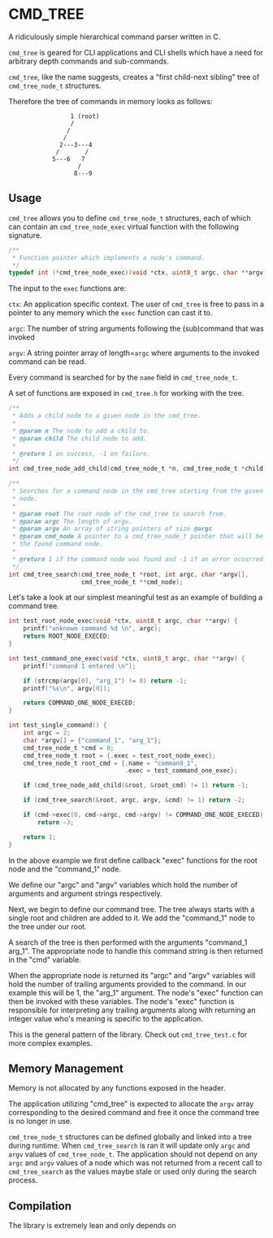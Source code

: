 # CMD_TREE

A ridiculously simple hierarchical command parser written in C.

`cmd_tree` is geared for CLI applications and CLI shells which have a need for
arbitrary depth commands and sub-commands.

`cmd_tree`, like the name suggests, creates a "first child-next sibling" tree
of `cmd_tree_node_t` structures.

Therefore the tree of commands in memory looks as follows:

```
                 1 (root)
                 /
                /
               /
              2---3---4
             /       /
            5---6   7
                   /
                  8---9
```

## Usage

`cmd_tree` allows you to define `cmd_tree_node_t` structures, each of which can
contain an `cmd_tree_node_exec` virtual function with the following signature.

```c
/**
 * Function pointer which implements a node's command.
 */
typedef int (*cmd_tree_node_exec)(void *ctx, uint8_t argc, char **argv);
```

The input to the `exec` functions are:

`ctx`: An application specific context. The user of `cmd_tree` is free to pass
in a pointer to any memory which the `exec` function can cast it to.

`argc`: The number of string arguments following the (sub)command that was
invoked

`argv`: A string pointer array of length=`argc` where arguments to the invoked
command can be read.

Every command is searched for by the `name` field in `cmd_tree_node_t`.

A set of functions are exposed in `cmd_tree.h` for working with the tree.

```c
/**
 * Adds a child node to a given node in the cmd_tree.
 *
 * @param n The node to add a child to.
 * @param child The child node to add.
 *
 * @return 1 on success, -1 on failure.
 */
int cmd_tree_node_add_child(cmd_tree_node_t *n, cmd_tree_node_t *child);

/**
 * Searches for a command node in the cmd_tree starting from the given root
 * node.
 *
 * @param root The root node of the cmd_tree to search from.
 * @param argc The length of argv.
 * @param argv An array of string pointers of size @argc
 * @param cmd_node A pointer to a cmd_tree_node_t pointer that will be set to
 * the found command node.
 *
 * @return 1 if the command node was found and -1 if an error occurred.
 */
int cmd_tree_search(cmd_tree_node_t *root, int argc, char *argv[],
                    cmd_tree_node_t **cmd_node);
```

Let's take a look at our simplest meaningful test as an example of building a
command tree.

```c
int test_root_node_exec(void *ctx, uint8_t argc, char **argv) {
    printf("unknown command %d \n", argc);
    return ROOT_NODE_EXECED;
}

int test_command_one_exec(void *ctx, uint8_t argc, char **argv) {
    printf("command 1 entered \n");

    if (strcmp(argv[0], "arg_1") != 0) return -1;
    printf("%s\n", argv[0]);

    return COMMAND_ONE_NODE_EXECED;
}

int test_single_command() {
    int argc = 2;
    char *argv[] = {"command_1", "arg_1"};
    cmd_tree_node_t *cmd = 0;
    cmd_tree_node_t root = {.exec = test_root_node_exec};
    cmd_tree_node_t root_cmd = {.name = "command_1",
                                .exec = test_command_one_exec};

    if (cmd_tree_node_add_child(&root, &root_cmd) != 1) return -1;

    if (cmd_tree_search(&root, argc, argv, &cmd) != 1) return -2;

    if (cmd->exec(0, cmd->argc, cmd->argv) != COMMAND_ONE_NODE_EXECED)
        return -3;

    return 1;
}
```

In the above example we first define callback "exec" functions for the root node
and the "command_1" node. 

We define our "argc" and "argv" variables which hold the number of arguments
and argument strings respectively. 

Next, we begin to define our command tree.
The tree always starts with a single root and children are added to it.
We add the "command_1" node to the tree under our root.

A search of the tree is then performed with the arguments "command_1 arg_1". 
The appropriate node to handle this command string is then returned in the
"cmd" variable.

When the appropriate node is returned its "argc" and "argv" variables will hold
the number of trailing arguments provided to the command. 
In our example this will be 1, the "arg_1" argument. 
The node's "exec" function can then be invoked with these variables. 
The node's "exec" function is responsible for interpreting any trailing arguments
along with returning an integer value who's meaning is specific to the application.

This is the general pattern of the library.
Check out `cmd_tree_test.c` for more complex examples.

## Memory Management

Memory is not allocated by any functions exposed in the header.

The application utilizing "cmd_tree" is expected to allocate the `argv` array
corresponding to the desired command and free it once the command tree is no
longer in use.

`cmd_tree_node_t` structures can be defined globally and linked into a tree 
during runtime. 
When `cmd_tree_search` is ran it will update only `argc` and `argv` values
of `cmd_tree_node_t`. 
The application should not depend on any `argc` and `argv` values of a node 
which was not returned from a recent call to `cmd_tree_search` as the values
maybe stale or used only during the search process.

## Compilation

The library is extremely lean and only depends on 

